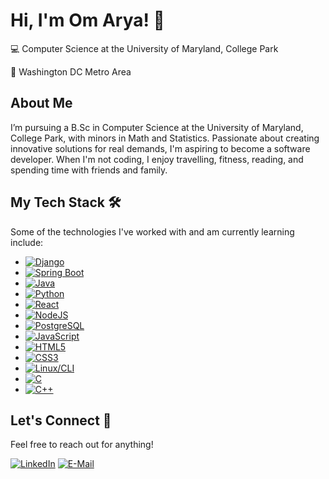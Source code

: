# Hi, I'm Om Arya! 👋
💻 Computer Science at the University of Maryland, College Park

📍 Washington DC Metro Area

## About Me
I’m pursuing a B.Sc in Computer Science at the University of Maryland, College Park, with minors in Math and Statistics. Passionate about creating innovative solutions for real demands, I'm aspiring to become a software developer. When I'm not coding, I enjoy travelling, fitness, reading, and spending time with friends and family.

## My Tech Stack 🛠
Some of the technologies I've worked with and am currently learning include:
* [![Django][Django.com]][Django-url]
* [![Spring Boot][SpringBoot.com]][SpringBoot-url]
* [![Java][Java.com]][Java-url]
* [![Python][Python.com]][Python-url]
* [![React][React.com]][React-url]
* [![NodeJS][NodeJS.com]][NodeJS-url]
* [![PostgreSQL][PostgreSQL.com]][PostgreSQL-url]
* [![JavaScript][JS.js]][JS-url]
* [![HTML5][HTML.com]][HTML-url]
* [![CSS3][CSS.com]][CSS-url]
* [![Linux/CLI][Linux.com]][Linux-url]
* [![C][C.com]][C-url]
* [![C++][C++.com]][C++-url]
  
## Let's Connect 🤝
Feel free to reach out for anything!

[![LinkedIn][LinkedIn.com]][LinkedIn-url]
[![E-Mail][Email.com]][Email-url]

<!-- MARKDOWN LINKS & IMAGES -->
[Django.com]: https://img.shields.io/badge/Django-092E20?style=for-the-badge&logo=django&logoColor=white
[Django-url]: https://www.djangoproject.com/
[SpringBoot.com]: https://img.shields.io/badge/SpringBoot-6DB33F?style=flat-square&logo=Spring&logoColor=white
[SpringBoot-url]: https://spring.io/projects/spring-boot
[Java.com]: https://img.shields.io/badge/Java-ED8B00?style=for-the-badge&logo=openjdk&logoColor=white
[Java-url]: https://www.java.com/en/
[Python.com]: https://img.shields.io/badge/python-3670A0?style=for-the-badge&logo=python&logoColor=ffdd54
[Python-url]: https://www.python.org/
[React.com]: https://shields.io/badge/react-black?logo=react&style=for-the-badge
[React-url]: https://react.dev/
[NodeJS.com]: https://img.shields.io/badge/node.js-6DA55F?style=for-the-badge&logo=node.js&logoColor=white
[NodeJS-url]: https://nodejs.org/en
[JS.js]: https://img.shields.io/badge/javascript-%23323330.svg?style=for-the-badge&logo=javascript&logoColor=%23F7DF1E
[JS-url]: https://JavaScript.com/
[HTML.com]: https://img.shields.io/badge/html5-%23E34F26.svg?style=for-the-badge&logo=html5&logoColor=white
[HTML-url]: https://html.com/
[CSS.com]: https://img.shields.io/badge/css3-%231572B6.svg?style=for-the-badge&logo=css3&logoColor=white 
[CSS-url]: https://www.w3.org/Style/CSS/Overview.en.html#
[C++.com]: https://img.shields.io/badge/C++-00599C?style=flat-square&logo=C%2B%2B&logoColor=white
[C++-url]: https://cplusplus.com/
[C.com]: https://img.shields.io/badge/C-00599C?style=for-the-badge&logo=c&logoColor=white
[C-url]: https://www.gnu.org/software/gnu-c-manual/
[PostgreSQL.com]: https://img.shields.io/badge/PostgreSQL-316192?style=for-the-badge&logo=postgresql&logoColor=white
[PostgreSQL-url]: https://www.postgresql.org/
[Linux.com]: https://img.shields.io/badge/Linux-FCC624?style=for-the-badge&logo=linux&logoColor=black
[Linux-url]: https://www.linux.org/
[Docker-url]: https://www.docker.com/

[LinkedIn.com]: https://img.shields.io/badge/LinkedIn-0077B5?style=for-the-badge&logo=linkedin&logoColor=white
[LinkedIn-url]: https://www.linkedin.com/in/om-arya/
[Email.com]: https://img.shields.io/badge/Gmail-D14836?style=for-the-badge&logo=gmail&logoColor=white
[Email-url]: mailto:om.arya0577@gmail.com
